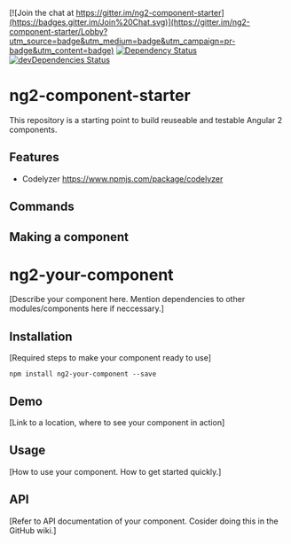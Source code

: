 [![Join the chat at https://gitter.im/ng2-component-starter](https://badges.gitter.im/Join%20Chat.svg)](https://gitter.im/ng2-component-starter/Lobby?utm_source=badge&utm_medium=badge&utm_campaign=pr-badge&utm_content=badge)
[![Dependency Status](https://david-dm.org/axa-ch/ng2-component-starter.svg)](https://david-dm.org/axa-ch/ng2-component-starter)
[![devDependencies Status](https://david-dm.org/axa-ch/ng2-component-starter/dev-status.svg)](https://david-dm.org/axa-ch/ng2-component-starter?type=dev)

# ng2-component-starter
This repository is a starting point to build reuseable and testable Angular 2 components.

## Features

* Codelyzer https://www.npmjs.com/package/codelyzer

## Commands

## Making a component

# ng2-your-component

[Describe your component here. Mention dependencies to other modules/components here if neccessary.]

## Installation

[Required steps to make your component ready to use]

`npm install ng2-your-component --save`

## Demo

[Link to a location, where to see your component in action]

## Usage

[How to use your component. How to get started quickly.]

## API

[Refer to API documentation of your component. Cosider doing this in the GitHub wiki.]